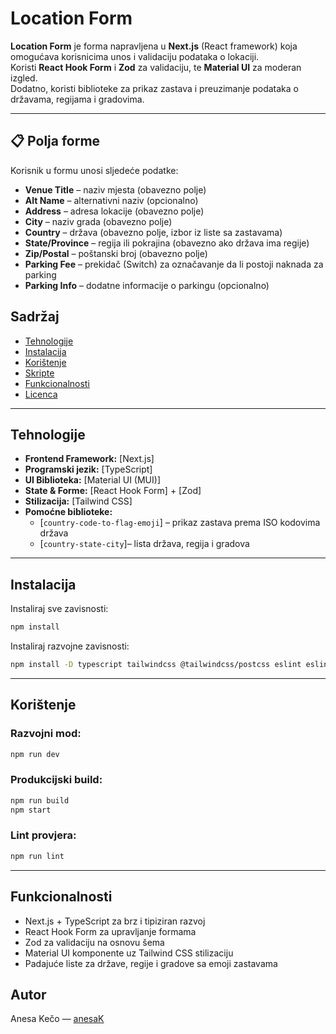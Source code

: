 # Location Form

**Location Form** je forma napravljena u **Next.js** (React framework) koja omogućava korisnicima unos i validaciju podataka o lokaciji.  
Koristi **React Hook Form** i **Zod** za validaciju, te **Material UI** za moderan izgled.  
Dodatno, koristi biblioteke za prikaz zastava i preuzimanje podataka o državama, regijama i gradovima.

---


## 📋 Polja forme

Korisnik u formu unosi sljedeće podatke:

- **Venue Title** – naziv mjesta (obavezno polje)  
- **Alt Name** – alternativni naziv (opcionalno)  
- **Address** – adresa lokacije (obavezno polje)  
- **City** – naziv grada (obavezno polje)  
- **Country** – država (obavezno polje, izbor iz liste sa zastavama)  
- **State/Province** – regija ili pokrajina (obavezno ako država ima regije)  
- **Zip/Postal** – poštanski broj (obavezno polje)  
- **Parking Fee** – prekidač (Switch) za označavanje da li postoji naknada za parking  
- **Parking Info** – dodatne informacije o parkingu (opcionalno)  

## Sadržaj
- [Tehnologije](#tehnologije)
- [Instalacija](#instalacija)
- [Korištenje](#korištenje)
- [Skripte](#skripte)
- [Funkcionalnosti](#funkcionalnosti)
- [Licenca](#licenca)

---

## Tehnologije

- **Frontend Framework:** [Next.js]
- **Programski jezik:** [TypeScript] 
- **UI Biblioteka:** [Material UI (MUI)]
- **State & Forme:** [React Hook Form] + [Zod]
- **Stilizacija:** [Tailwind CSS]
- **Pomoćne biblioteke:**  
  - [`country-code-to-flag-emoji`] – prikaz zastava prema ISO kodovima država  
  - [`country-state-city`]– lista država, regija i gradova

---

## Instalacija

Instaliraj sve zavisnosti:
```bash
npm install
```

Instaliraj razvojne zavisnosti:
```bash
npm install -D typescript tailwindcss @tailwindcss/postcss eslint eslint-config-next @types/node @types/react @types/react-dom
```

---

## Korištenje

### Razvojni mod:
```bash
npm run dev
```

### Produkcijski build:
```bash
npm run build
npm start
```

### Lint provjera:
```bash
npm run lint
```

---

## Funkcionalnosti

- Next.js + TypeScript za brz i tipiziran razvoj
- React Hook Form za upravljanje formama
- Zod za validaciju na osnovu šema
- Material UI komponente uz Tailwind CSS stilizaciju
- Padajuće liste za države, regije i gradove sa emoji zastavama


## Autor
Anesa Kečo — [anesaK](https://github.com/anesaK)


